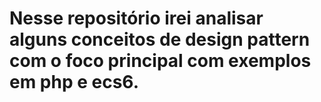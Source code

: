 # Nesse repositório irei analisar alguns conceitos de design pattern com o foco principal com exemplos em php e ecs6.
